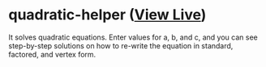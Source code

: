 # quadratic-helper ([View Live](https://eesazahed.github.io/quadratic-helper/))

It solves quadratic equations. Enter values for a, b, and c, and you can see step-by-step solutions on how to re-write the equation in standard, factored, and vertex form.
